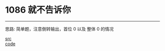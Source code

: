 # 1086 就不告诉你

---

思路:
简单题，注意倒转输出，首位 0 以及 整体 0 的情况

[src](https://pintia.cn/problem-sets/994805260223102976/problems/1038429065476579328) <br>
[code](code/1086.c) <br>
